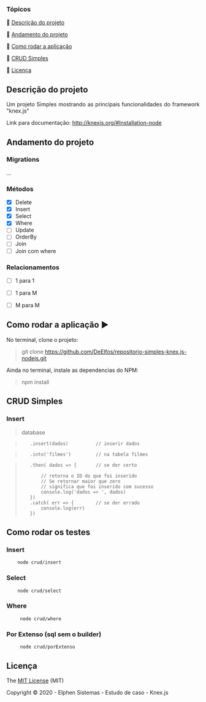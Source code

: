 ### Tópicos 

:small_blue_diamond: [Descrição do projeto](#descrição-do-projeto)

:small_blue_diamond: [Andamento do projeto](#andamento-do-projeto)

:small_blue_diamond: [Como rodar a aplicação](#como-rodar-a-aplicação-arrow_forward)

:small_blue_diamond: [CRUD Simples](#crud-simples)

:small_blue_diamond: [Licença](#licença)

## Descrição do projeto 

<p align="justify">
  Um projeto Simples mostrando as principais funcionalidades do framework "knex.js"

  Link para documentação: http://knexjs.org/#Installation-node
</p>

## Andamento do projeto

### Migrations
...

### Métodos
- [X] Delete
- [X] Insert
- [X] Select
- [X] Where
- [ ] Update
- [ ] OrderBy
- [ ] Join
- [ ] Join com where

### Relacionamentos
- [ ] 1 para 1
- [ ] 1 para M
- [ ] M para M



## Como rodar a aplicação :arrow_forward:

No terminal, clone o projeto: 

> git clone https://github.com/DeElfos/repositorio-simples-knex.js-nodejs.git

Ainda no terminal, instale as dependencias do NPM:

> npm install


## CRUD Simples

### Insert
>    database 

>        .insert(dados)          // inserir dados

>        .into('filmes')         // na tabela filmes

>        .then( dados => {       // se der certo
>            
>            // retorna o ID do que foi inserido
>            // Se retornar maior que zero
>            // significa que foi inserido com sucesso
>            console.log('dados => ', dados)
>        })
>        .catch( err => {        // se der errado
>            console.log(err)
>        })

## Como rodar os testes

### Insert
```
    node crud/insert
```

### Select
```
    node crud/select
```

### Where
```
     node crud/where 
```

### Por Extenso (sql sem o builder)
```
     node crud/porExtenso 
```

## Licença 

The [MIT License]() (MIT)

Copyright :copyright: 2020 - Elphen Sistemas - Estudo de caso - Knex.js
